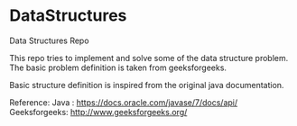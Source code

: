 # DataStructures
Data Structures Repo

This repo tries to implement and solve some of the data structure problem.
The basic problem definition is taken from geeksforgeeks.

Basic structure definition is inspired from the original java documentation.

Reference: 
Java : https://docs.oracle.com/javase/7/docs/api/
Geeksforgeeks: http://www.geeksforgeeks.org/

